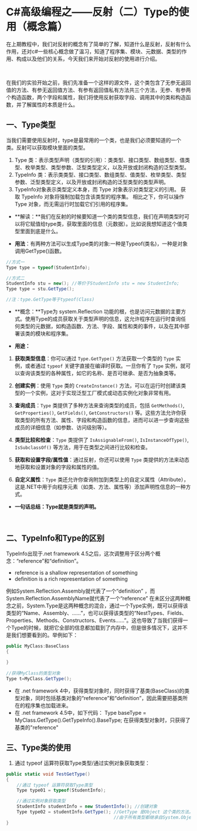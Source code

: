 # C#高级编程之——反射（二）Type的使用（概念篇）

在上期教程中，我们对反射的概念有了简单的了解，知道什么是反射，反射有什么作用，还对c#一些核心概念做了温习，知道了程序集、模块、元数据、类型的作用、构成以及他们的关系，今天我们来开始对反射的使用进行介绍。

</br>

在我们的实验开始之前，我们先准备一个这样的源文件，这个类包含了无参无返回值的方法、有参无返回值方法、有参有返回值私有方法共三个方法，无参、有参两个构造函数，两个字段和属性，我们将使用反射获取字段、调用其中的类和构造函数，并了解属性的本质是什么。

## 一、Type类型

当我们需要使用反射时，type是最常用的一个类，也是我们必须要知道的一个类。反射可以获取模块里面的类型。

1. Type 类：表示类型声明（类型的引用）：类类型、接口类型、数组类型、值类型、枚举类型、类型参数、泛型类型定义，以及开放或封闭构造的泛型类型。
2. TypeInfo 类：表示类类型、接口类型、数组类型、值类型、枚举类型、类型参数、泛型类型定义，以及开放或封闭构造的泛型类型的类型声明。
3. TypeInfo对象表示类型定义本身，而 Type 对象表示对类型定义的引用。 获取 TypeInfo 对象将强制加载包含该类型的程序集。 相比之下，你可以操作 Type 对象，而无需运行时加载它们引用的程序集。

- **解读：**我们在反射的时候要知道一个类的类型信息，我们在声明类型时可以将它赋值给type类，获取里面的信息（元数据）。比如说我想知道这个值类型里面到底是什么。

- **用法**：有两种方法可以生成Type类的对象:一种是Typeof(类名)，一种是对象调用GetType()函数。

```csharp
//方式一
Type type = typeof(StudentInfo);

//方式二
StudentInfo stu = new(); //等价于StudentInfo stu = new StudentInfo;
Type type = stu.GetType();

//注：type.GetType等于typeof(Class)
```

- **概念：**Type为 system.Reflection 功能的根，也是访问元数据的主要方式。使用Type的成员获取关于类型声明的信息，这允许程序在运行时查询任何类型的元数据，如构造函数、方法、字段、属性和类的事件，以及在其中部署该类的模块和程序集。

- **用途：**

1. **获取类型信息**：你可以通过 `Type.GetType()` 方法获取一个类型的 `Type` 实例，或者通过 `typeof` 关键字直接在编译时获取。一旦你有了 `Type` 实例，就可以查询该类型的各种属性，如它的名称、是否可继承、是否为抽象类等。

2. **创建实例**：使用 `Type` 类的 `CreateInstance()` 方法，可以在运行时创建该类型的一个实例，这对于实现泛型工厂模式或动态实例化对象非常有用。

3. **查询成员**：`Type` 类提供了多种方法来查询类型的成员，包括 `GetMethods()`, `GetProperties()`, `GetFields()`, `GetConstructors()` 等。这些方法允许你获取类型的所有方法、属性、字段和构造函数的信息，进而可以进一步查询这些成员的详细信息（如参数、访问级别等）。

4. **类型比较和检查**：`Type` 类提供了 `IsAssignableFrom()`, `IsInstanceOfType()`, `IsSubclassOf()` 等方法，用于在类型之间进行比较和检查。

5. **获取和设置字段/属性值**：通过反射，你还可以使用 `Type` 类提供的方法来动态地获取和设置对象的字段和属性的值。

6. **自定义属性**：`Type` 类还允许你查询附加到类型上的自定义属性（Attribute），这是.NET中用于向程序元素（如类、方法、属性等）添加声明性信息的一种方式。

- **一句话总结：Type就是类型的声明。**

</br>

## 二、TypeInfo和Type的区别

TypeInfo出现于.net framework 4.5之后，这次调整用于区分两个概念：“reference”和“definition”。

- reference is a shallow representation of something
- definition is  a rich representation of something

例如System.Reflection.Assembly就代表了一个“definition” ，而System.Reflection.AssemblyName就代表了一个“reference”
在未区分这两种概念之前，System.Type是这两种概念的混合，通过一个Type实例，既可以获得该类型的“Name、Assembly、……”，也可以获得该类型的“NestTypes、Fields、Properties、Methods、Constructors、Events……”。这也导致了当我们获得一个Type的时候，就把它全部的信息都加载到了内存中，但是很多情况下，这并不是我们想要看到的。举例如下：

```csharp
public MyClass:BaseClass
{
 
}
 
//获得MyClass的类型对象
Type t=MyClass.GetType();
```

- 在 .net framework 4中，获得类型对象时，同时获得了基类(BaseClass)的类型对象，同时包括基类对象的“reference”和“definition”，因此需要把基类所在的程序集也加载进来。
- 在 .net framework 4.5中，如下代码：
  Type baseType = MyClass.GetType().GetTypeInfo().BaseType;
  在获得类型对象时，只获得了基类的"reference"

## 三、Type类的使用

1. 通过 typeof 运算符获取Type类型/通过实例对象获取类型：

```csharp
public static void TestGetType()
{
    //通过 typeof 运算符获取Type类型
    Type type01 = typeof(StudentInfo);

    //通过实例对象获取类型
    StudentInfo studentInfo = new StudentInfo(); //创建对象
    Type type02 = studentInfo.GetType(); //GetType 是Object 这个类的方法。
                                         //由于所有类型都继承自System.Object，所以所有的类型都含有GetType 方法
}
```
